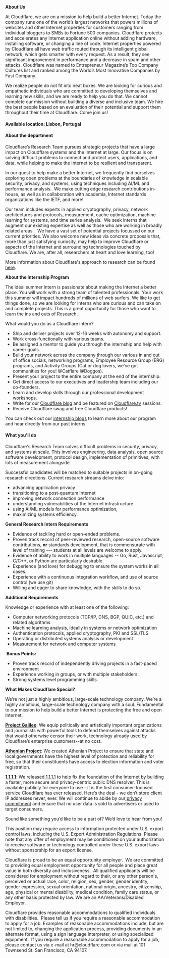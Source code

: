 <div class="content-intro">
	<div><strong>About Us</strong></div>
	<div>
		<p>At Cloudflare, we are on a mission to help build a better Internet. Today the company runs one of the world’s largest networks that powers millions of websites and other Internet properties for customers ranging from individual bloggers to SMBs to Fortune 500 companies. Cloudflare protects and accelerates any Internet application online without adding hardware, installing software, or changing a line of code. Internet properties powered by Cloudflare all have web traffic routed through its intelligent global network, which gets smarter with every request. As a result, they see significant improvement in performance and a decrease in spam and other attacks. Cloudflare was named to Entrepreneur Magazine’s Top Company Cultures list and ranked among the World’s Most Innovative Companies by Fast Company.&nbsp;</p>
		<p><span style="font-weight: 400;">We realize people do not fit into neat boxes. We are looking for curious and empathetic individuals who are committed to developing themselves and learning new skills, and we are ready to help you do that. We cannot complete our mission without building a diverse and inclusive team. We hire the best people based on an evaluation of their potential and support them throughout their time at Cloudflare. Come join us!&nbsp;</span></p>
	</div>
</div>
<h4><strong>Available location: Lisbon, Portugal</strong></h4>
<h4><strong>About the department</strong></h4>
<p>Cloudflare’s Research Team pursues strategic projects that have a large impact on Cloudflare systems and the Internet at large. Our focus is on solving difficult problems to connect and protect users, applications, and data, while helping to make the Internet to be resilient and transparent.</p>
<p>In our quest to help make a better Internet, we frequently find ourselves exploring open problems at the boundaries of knowledge in scalable security, privacy, and systems, using techniques including AI/ML and performance analysis.&nbsp; We make cutting edge research contributions in-house, as well as in collaboration with academia, Internet standards organizations like the IETF, and more!</p>
<p>Our team includes experts in applied cryptography, privacy, network architectures and protocols, measurement, cache optimization, machine learning for systems, and time series analysis.&nbsp; We seek interns that augment our existing expertise as well as those who are working in broadly related areas. &nbsp; We have a vast set of potential projects focussed on our current priorities. We also welcome new ideas via concrete proposals that, more than just satisfying curiosity, may help to improve Cloudflare or aspects of the Internet and surrounding technologies touched by Cloudflare. We are, after all, researchers at heart and love learning, too!</p>
<p>More information about Cloudflare's approach to research can be found <a href="https://blog.cloudflare.com/cloudflares-approach-to-research/">here</a>.</p>
<p><strong>About the Internship Program</strong></p>
<p>The ideal summer intern is passionate about making the Internet a better place. You will work with a strong team of talented professionals. Your work this summer will impact hundreds of millions of web surfers. We like to get things done, so we are looking for interns who are curious and can take on and complete projects. This is a great opportunity for those who want to learn the ins and outs of Research.&nbsp;</p>
<p>What would you do as a Cloudflare intern?</p>
<ul>
	<li>Ship and deliver projects over 12-16 weeks with autonomy and support.</li>
	<li>Work cross-functionally with various teams.</li>
	<li>Be assigned a mentor to guide you through the internship and help with career goals.</li>
	<li>Build your network across the company through our various in and out of office socials, networking programs, Employee Resource Group (ERG) programs, and Activity Groups (Cat or dog lovers, we’ve got communities for you! @Catflare @Doggos).</li>
	<li>Present your project to the entire company at the end of the internship.</li>
	<li>Get direct access to our executives and leadership team including our co-founders.</li>
	<li>Learn and develop skills through our professional development workshops.</li>
	<li>Write for our&nbsp;<a href="https://blog.cloudflare.com/" target="_blank">Cloudflare blog</a>&nbsp;and be featured on&nbsp;<a class="oiM5sf" href="http://cloudflare.tv/" target="_blank">Cloudflare.tv</a>&nbsp;sessions.&nbsp;</li>
	<li>Receive Cloudflare swag and free Cloudflare products!</li>
</ul>
<p>You can check out our&nbsp;<a href="https://blog.cloudflare.com/tag/internship-experience/" target="_blank">internship blogs</a>&nbsp;to learn more about our program and hear directly from our past interns.</p>
<h4><strong>What you'll do</strong></h4>
<p>Cloudflare's Research Team solves difficult problems in security, privacy, and systems at scale. This involves engineering, data analysis, open source software development, protocol design, implementation of primitives, with lots of measurement alongside.&nbsp;</p>
<p>Successful candidates will be matched to suitable projects in on-going research directions. Current research streams delve into:</p>
<ul>
	<li>advancing application privacy</li>
	<li>transitioning to a post-quantum Internet</li>
	<li>improving network connection performance</li>
	<li>understanding vulnerabilities of the Internet infrastructure</li>
	<li>using AI/ML models for performance optimization,&nbsp;</li>
	<li>maximizing systems efficiency.&nbsp;&nbsp;</li>
</ul>
<p><strong>General Research Intern Requirements</strong></p>
<ul>
	<li>Evidence of tackling hard or open-ended problems.</li>
	<li>Proven track record of peer-reviewed research, open-source software contributions, <strong>or</strong> standards development, that is commensurate with level of training --- students at all levels are welcome to apply.</li>
	<li>Evidence of ability to work in multiple languages -- Go, Rust, Javascript, C/C++, or Python are particularly desirable.</li>
	<li>Experience (and love) for debugging to ensure the system works in all cases.</li>
	<li>Experience with a continuous integration workflow, and use of source control (we use git)</li>
	<li>Willing and eager to share knowledge, with the skills to do so.</li>
</ul>
<p><strong>Additional Requirements</strong></p>
<p>Knowledge or experience with at least one of the following:</p>
<ul>
	<li>Computer networking protocols (TCP/IP, DNS, BGP, QUIC, etc.) and related algorithms</li>
	<li>Machine learning analysis, ideally in systems or network optimization</li>
	<li>Authentication protocols, applied cryptography, PKI and SSL/TLS</li>
	<li>Operating or distributed systems analysis or development</li>
	<li>Measurement for network and computer systems</li>
</ul>
<p>&nbsp;<strong>Bonus Points:</strong></p>
<ul>
	<li>Proven track record of independently driving projects in a fast-paced environment</li>
	<li>Experience working in groups, or with multiple stakeholders.</li>
	<li>Strong systems level programming skills.</li>
</ul>
<div class="content-conclusion">
	<p><strong>What Makes Cloudflare Special?</strong></p>
	<p><span style="font-weight: 400;">We’re not just a highly ambitious, large-scale technology company. We’re a highly ambitious, large-scale technology company with a soul. Fundamental to our mission to help build a better Internet is protecting the free and open Internet.</span></p>
	<p><a href="https://blog.cloudflare.com/protecting-free-expression-online/"><strong>Project Galileo</strong></a><span style="font-weight: 400;">: We equip politically and artistically important organizations and journalists with powerful tools to defend themselves against attacks that would otherwise censor their work, technology already used by Cloudflare’s enterprise customers--at no cost.</span></p>
	<p><strong><a href="https://www.cloudflare.com/athenian/">Athenian Project</a></strong><span style="font-weight: 400;">: We created Athenian Project to ensure that state and local governments have the highest level of protection and reliability for free, so that their constituents have access to election information and voter registration.</span></p>
	<p><a href="https://1.1.1.1/"><strong>1.1.1.1</strong></a><span style="font-weight: 400;">: We released</span><a href="https://1.1.1.1/"> <span style="font-weight: 400;">1.1.1.1</span></a><span style="font-weight: 400;"> to help fix the foundation of the Internet by building a faster, more secure and privacy-centric public DNS resolver. This is available publicly for everyone to use - it is the first consumer-focused service Cloudflare has ever released. Here’s the deal - we don’t store client IP addresses never, ever. We will continue to abide by our</span><a href="https://developers.cloudflare.com/1.1.1.1/privacy/public-dns-resolver"> privacy commitment</a><span style="font-weight: 400;"> and ensure that no user data is sold to advertisers or used to target consumers.</span></p>
	<p><span style="font-weight: 400;">Sound like something you’d like to be a part of? We’d love to hear from you!</span></p>
	<p><span style="font-weight: 400;">This position may require access to information protected under U.S. export control laws, including the U.S. Export Administration Regulations. Please note that any offer of employment may be conditioned on your authorization to receive software or technology controlled under these U.S. export laws without sponsorship for an export license.</span></p>
	<p><span style="font-weight: 400;">Cloudflare is proud to be an equal opportunity employer. &nbsp;We are committed to providing equal employment opportunity for all people and place great value in both diversity and inclusiveness. &nbsp;All qualified applicants will be considered for employment without regard to their, or any other person's, perceived or actual</span> <span style="font-weight: 400;">race, color, religion, sex, gender, gender identity, gender expression, sexual orientation, national origin, ancestry, citizenship, age, physical or mental disability, medical condition, family care status, or any other basis protected by law. </span><span style="font-weight: 400;">We are an AA/Veterans/Disabled Employer.</span></p>
	<p><span style="font-weight: 400;">Cloudflare provides reasonable accommodations to qualified individuals with disabilities. &nbsp;Please tell us if you require a reasonable accommodation to apply for a job. Examples of reasonable accommodations include, but are not limited to, changing the application process, providing documents in an alternate format, using a sign language interpreter, or using specialized equipment. &nbsp;If you require a reasonable accommodation to apply for a job, please contact us via e-mail at </span><span style="font-weight: 400;">hr@cloudflare.com</span><span style="font-weight: 400;"> or via mail at 101 Townsend St. San Francisco, CA 94107.</span></p>
</div>